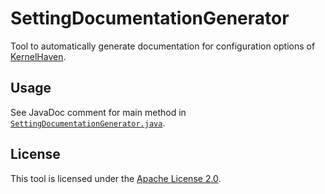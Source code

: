 # SettingDocumentationGenerator

<!-- ![Build Status](https://jenkins.sse.uni-hildesheim.de/buildStatus/icon?job=TODO) -->

Tool to automatically generate documentation for configuration options of [KernelHaven](https://github.com/KernelHaven/KernelHaven).

## Usage

See JavaDoc comment for main method in [`SettingDocumentationGenerator.java`](https://github.com/KernelHaven/SettingDocumentationGenerator/blob/master/src/net/ssehub/kernel_haven/util/SettingDocumentationGenerator.java).

## License

This tool is licensed under the [Apache License 2.0](https://www.apache.org/licenses/LICENSE-2.0.html).
